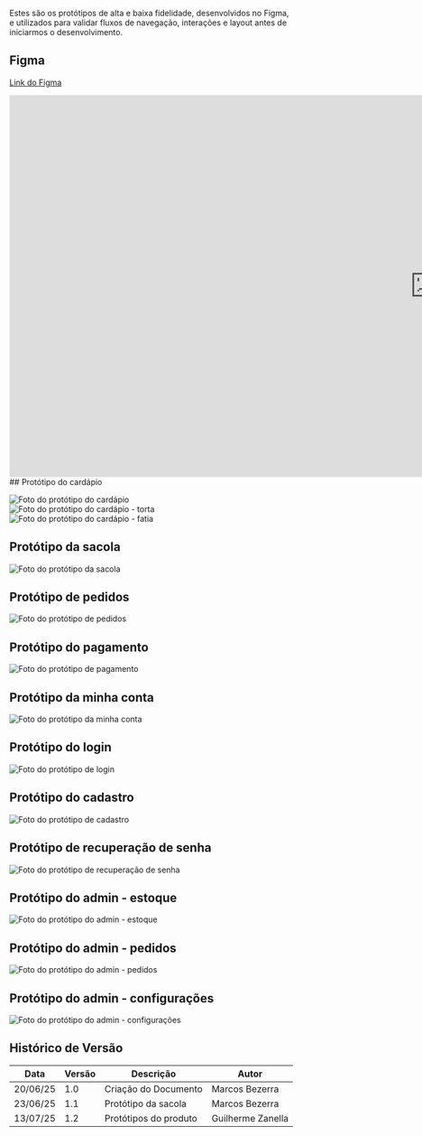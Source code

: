 Estes são os protótipos de alta e baixa fidelidade, desenvolvidos no Figma, e utilizados para validar fluxos de navegação, interações e layout antes de iniciarmos o desenvolvimento.

## Figma

[Link do Figma](https://www.figma.com/design/d67drzzQmjAqaOj5iIwoUM/Bananoffee?node-id=0-1&t=9MP9Wu8943hrZ2fc-1)

<iframe style="border: 1px solid rgba(0, 0, 0, 0.1);" width="1500" height="675" src="https://embed.figma.com/proto/d67drzzQmjAqaOj5iIwoUM/Bananoffee?node-id=135-3&starting-point-node-id=135%3A3&embed-host=share" allowfullscreen></iframe>
## Protótipo do cardápio

![Foto do protótipo do cardápio](./assets/Cardapio.png)  
![Foto do protótipo do cardápio - torta](./assets/Cardapio_torta.png)  
![Foto do protótipo do cardápio - fatia](./assets/Cardapio_fatia.png)

## Protótipo da sacola

![Foto do protótipo da sacola](./assets/Sacola.png)

## Protótipo de pedidos

![Foto do protótipo de pedidos](./assets/Pedidos.png)

## Protótipo do pagamento

![Foto do protótipo de pagamento](./assets/Pagamento.png)

## Protótipo da minha conta

![Foto do protótipo da minha conta](./assets/Minha_Conta.png)

## Protótipo do login

![Foto do protótipo de login](./assets/Login.png)

## Protótipo do cadastro

![Foto do protótipo de cadastro](./assets/Cadastro.png)

## Protótipo de recuperação de senha

![Foto do protótipo de recuperação de senha](./assets/Recuperar_Senha.png)

## Protótipo do admin - estoque

![Foto do protótipo do admin - estoque](./assets/admin_estoque.png)

## Protótipo do admin - pedidos

![Foto do protótipo do admin - pedidos](./assets/admin_pedidos.png)

## Protótipo do admin - configurações

![Foto do protótipo do admin - configurações](./assets/admin_config.png)

## Histórico de Versão

| Data     | Versão | Descrição             | Autor             |
| -------- | ------ | --------------------- | ----------------- |
| 20/06/25 | 1.0    | Criação do Documento  | Marcos Bezerra    |
| 23/06/25 | 1.1    | Protótipo da sacola   | Marcos Bezerra    |
| 13/07/25 | 1.2    | Protótipos do produto | Guilherme Zanella |
